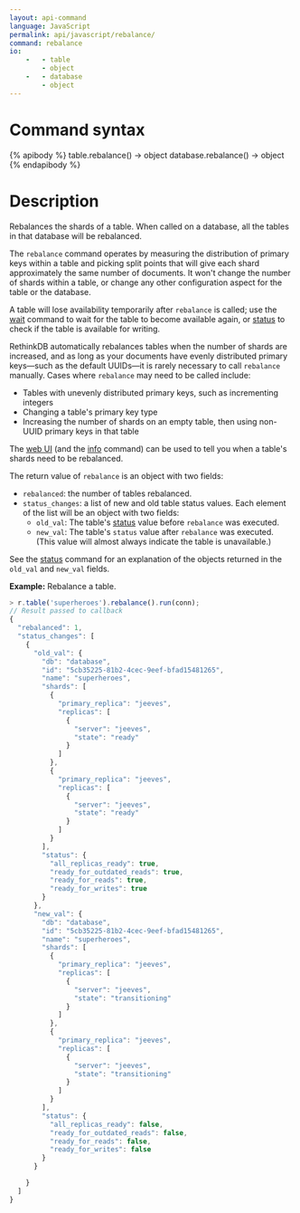 ```yaml
---
layout: api-command
language: JavaScript
permalink: api/javascript/rebalance/
command: rebalance
io:
    -   - table
        - object
    -   - database
        - object
---
```

# Command syntax #

{% apibody %}
table.rebalance() &rarr; object
database.rebalance() &rarr; object
{% endapibody %}

# Description #

Rebalances the shards of a table. When called on a database, all the tables in that database will be rebalanced.

The `rebalance` command operates by measuring the distribution of primary keys within a table and picking split points that will give each shard approximately the same number of documents. It won't change the number of shards within a table, or change any other configuration aspect for the table or the database.

A table will lose availability temporarily after `rebalance` is called; use the [wait](/api/javascript/wait) command to wait for the table to become available again, or [status](/api/javascript/status) to check if the table is available for writing.

RethinkDB automatically rebalances tables when the number of shards are increased, and as long as your documents have evenly distributed primary keys&mdash;such as the default UUIDs&mdash;it is rarely necessary to call `rebalance` manually. Cases where `rebalance` may need to be called include:

* Tables with unevenly distributed primary keys, such as incrementing integers
* Changing a table's primary key type
* Increasing the number of shards on an empty table, then using non-UUID primary keys in that table

The [web UI](/docs/administration-tools/) (and the [info](/api/javascript/info) command) can be used to tell you when a table's shards need to be rebalanced.

The return value of `rebalance` is an object with two fields:

* `rebalanced`: the number of tables rebalanced.
* `status_changes`: a list of new and old table status values. Each element of the list will be an object with two fields:
    * `old_val`: The table's [status](/api/javascript/status) value before `rebalance` was executed. 
    * `new_val`: The table's `status` value after `rebalance` was executed. (This value will almost always indicate the table is unavailable.)

See the [status](/api/javascript/status) command for an explanation of the objects returned in the `old_val` and `new_val` fields.

__Example:__ Rebalance a table.

```js
> r.table('superheroes').rebalance().run(conn);
// Result passed to callback
{
  "rebalanced": 1,
  "status_changes": [
    {
      "old_val": {
        "db": "database",
        "id": "5cb35225-81b2-4cec-9eef-bfad15481265",
        "name": "superheroes",
        "shards": [
          {
            "primary_replica": "jeeves",
            "replicas": [
              {
                "server": "jeeves",
                "state": "ready"
              }
            ]
          },
          {
            "primary_replica": "jeeves",
            "replicas": [
              {
                "server": "jeeves",
                "state": "ready"
              }
            ]
          }
        ],
        "status": {
          "all_replicas_ready": true,
          "ready_for_outdated_reads": true,
          "ready_for_reads": true,
          "ready_for_writes": true
        }
      },
      "new_val": {
        "db": "database",
        "id": "5cb35225-81b2-4cec-9eef-bfad15481265",
        "name": "superheroes",
        "shards": [
          {
            "primary_replica": "jeeves",
            "replicas": [
              {
                "server": "jeeves",
                "state": "transitioning"
              }
            ]
          },
          {
            "primary_replica": "jeeves",
            "replicas": [
              {
                "server": "jeeves",
                "state": "transitioning"
              }
            ]
          }
        ],
        "status": {
          "all_replicas_ready": false,
          "ready_for_outdated_reads": false,
          "ready_for_reads": false,
          "ready_for_writes": false
        }
      }

    }
  ]
}
```
